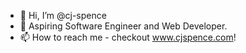 - 👋 Hi, I’m @cj-spence
- 👀 Aspiring Software Engineer and Web Developer.
- 📫 How to reach me - checkout www.cjspence.com!

<!---
cj-spence/cj-spence is a ✨ special ✨ repository because its `README.md` (this file) appears on your GitHub profile.
You can click the Preview link to take a look at your changes.
--->
